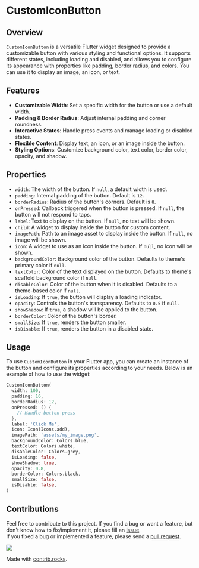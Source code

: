 # CustomIconButton

## Overview

`CustomIconButton` is a versatile Flutter widget designed to provide a customizable button with various styling and functional options. It supports different states, including loading and disabled, and allows you to configure its appearance with properties like padding, border radius, and colors. You can use it to display an image, an icon, or text.

## Features

- **Customizable Width**: Set a specific width for the button or use a default width.
- **Padding & Border Radius**: Adjust internal padding and corner roundness.
- **Interactive States**: Handle press events and manage loading or disabled states.
- **Flexible Content**: Display text, an icon, or an image inside the button.
- **Styling Options**: Customize background color, text color, border color, opacity, and shadow.

## Properties

- `width`: The width of the button. If `null`, a default width is used.
- `padding`: Internal padding of the button. Default is `12`.
- `borderRadius`: Radius of the button's corners. Default is `8`.
- `onPressed`: Callback triggered when the button is pressed. If `null`, the button will not respond to taps.
- `label`: Text to display on the button. If `null`, no text will be shown.
- `child`: A widget to display inside the button for custom content.
- `imagePath`: Path to an image asset to display inside the button. If `null`, no image will be shown.
- `icon`: A widget to use as an icon inside the button. If `null`, no icon will be shown.
- `backgroundColor`: Background color of the button. Defaults to theme's primary color if `null`.
- `textColor`: Color of the text displayed on the button. Defaults to theme's scaffold background color if `null`.
- `disableColor`: Color of the button when it is disabled. Defaults to a theme-based color if `null`.
- `isLoading`: If `true`, the button will display a loading indicator.
- `opacity`: Controls the button's transparency. Defaults to `0.5` if `null`.
- `showShadow`: If `true`, a shadow will be applied to the button.
- `borderColor`: Color of the button's border.
- `smallSize`: If `true`, renders the button smaller.
- `isDisable`: If `true`, renders the button in a disabled state.

## Usage

To use `CustomIconButton` in your Flutter app, you can create an instance of the button and configure its properties according to your needs. Below is an example of how to use the widget:

```dart
CustomIconButton(
  width: 100,
  padding: 16,
  borderRadius: 12,
  onPressed: () {
    // Handle button press
  },
  label: 'Click Me',
  icon: Icon(Icons.add),
  imagePath: 'assets/my_image.png',
  backgroundColor: Colors.blue,
  textColor: Colors.white,
  disableColor: Colors.grey,
  isLoading: false,
  showShadow: true,
  opacity: 0.8,
  borderColor: Colors.black,
  smallSize: false,
  isDisable: false,
)
```

## Contributions
Feel free to contribute to this project.
If you find a bug or want a feature, but don't know how to fix/implement it, please fill an [issue](https://github.com/abdelrahmanghanem/main_button/issues).  
If you fixed a bug or implemented a feature, please send a [pull request](https://github.com/abdelrahmanghanem/main_button/pulls).

<a href="https://github.com/abdelrahmanghanem/main_button/graphs/contributors">
  <img src="https://contrib.rocks/image?repo=abdelrahmanghanem/main_button" />
</a>

Made with [contrib.rocks](https://contrib.rocks).
 